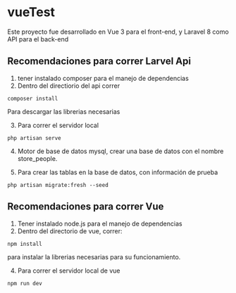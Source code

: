 # vueTest

Este proyecto fue desarrollado en Vue 3 para el front-end, y Laravel 8 como API para el back-end

## Recomendaciones para correr Larvel Api

1. tener instalado composer para el manejo de dependencias
2. Dentro del directiorio del api correr

```
composer install
```

Para descargar las librerias necesarias

3. Para correr el servidor local

```
php artisan serve
```

4. Motor de base de datos mysql, crear una base de datos con el nombre store_people.

5. Para crear las tablas en la base de datos, con información de prueba

```
php artisan migrate:fresh --seed
```

## Recomendaciones para correr Vue

1. Tener instalado node.js para el manejo de dependencias
2. Dentro del directorio de vue, correr:

```
npm install
```

para instalar la librerias necesarias para su funcionamiento.

4. Para correr el servidor local de vue

```
npm run dev
```
